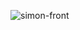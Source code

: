 ![simon-front](https://github.com/Carl4WebDev/Simon-Game/assets/118111050/e3a47a2a-135a-40fb-8647-04b614c892c4)
